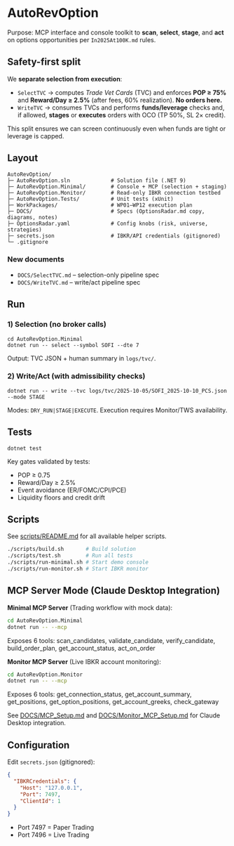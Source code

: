 # AutoRevOption

Purpose: MCP interface and console toolkit to **scan**, **select**, **stage**, and **act** on options opportunities per `In2025At100K.md` rules.

## Safety-first split
We **separate selection from execution**:

- `SelectTVC` → computes *Trade Vet Cards* (TVC) and enforces **POP ≥ 75%** and **Reward/Day ≥ 2.5%** (after fees, 60% realization). **No orders here.**
- `WriteTVC` → consumes TVCs and performs **funds/leverage** checks and, if allowed, **stages** or **executes** orders with OCO (TP 50%, SL 2× credit).

This split ensures we can screen continuously even when funds are tight or leverage is capped.

## Layout

    AutoRevOption/
    ├─ AutoRevOption.sln             # Solution file (.NET 9)
    ├─ AutoRevOption.Minimal/        # Console + MCP (selection + staging)
    ├─ AutoRevOption.Monitor/        # Read-only IBKR connection testbed
    ├─ AutoRevOption.Tests/          # Unit tests (xUnit)
    ├─ WorkPackages/                 # WP01–WP12 execution plan
    ├─ DOCS/                         # Specs (OptionsRadar.md copy, diagrams, notes)
    ├─ OptionsRadar.yaml             # Config knobs (risk, universe, strategies)
    ├─ secrets.json                  # IBKR/API credentials (gitignored)
    └─ .gitignore

### New documents
- `DOCS/SelectTVC.md` – selection-only pipeline spec
- `DOCS/WriteTVC.md` – write/act pipeline spec

## Run

### 1) Selection (no broker calls)
```
cd AutoRevOption.Minimal
dotnet run -- select --symbol SOFI --dte 7
```
Output: TVC JSON + human summary in `logs/tvc/`.

### 2) Write/Act (with admissibility checks)
```
dotnet run -- write --tvc logs/tvc/2025-10-05/SOFI_2025-10-10_PCS.json --mode STAGE
```
Modes: `DRY_RUN|STAGE|EXECUTE`. Execution requires Monitor/TWS availability.

## Tests
```
dotnet test
```
Key gates validated by tests:
- POP ≥ 0.75
- Reward/Day ≥ 2.5%
- Event avoidance (ER/FOMC/CPI/PCE)
- Liquidity floors and credit drift

## Scripts

See [scripts/README.md](scripts/README.md) for all available helper scripts.

```bash
./scripts/build.sh       # Build solution
./scripts/test.sh        # Run all tests
./scripts/run-minimal.sh # Start demo console
./scripts/run-monitor.sh # Start IBKR monitor
```

## MCP Server Mode (Claude Desktop Integration)

**Minimal MCP Server** (Trading workflow with mock data):
```bash
cd AutoRevOption.Minimal
dotnet run -- --mcp
```
Exposes 6 tools: scan_candidates, validate_candidate, verify_candidate, build_order_plan, get_account_status, act_on_order

**Monitor MCP Server** (Live IBKR account monitoring):
```bash
cd AutoRevOption.Monitor
dotnet run -- --mcp
```
Exposes 6 tools: get_connection_status, get_account_summary, get_positions, get_option_positions, get_account_greeks, check_gateway

See [DOCS/MCP_Setup.md](DOCS/MCP_Setup.md) and [DOCS/Monitor_MCP_Setup.md](DOCS/Monitor_MCP_Setup.md) for Claude Desktop integration.

## Configuration

Edit `secrets.json` (gitignored):
```json
{
  "IBKRCredentials": {
    "Host": "127.0.0.1",
    "Port": 7497,
    "ClientId": 1
  }
}
```
- Port 7497 = Paper Trading
- Port 7496 = Live Trading